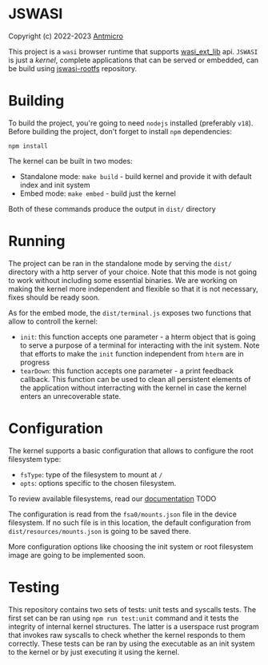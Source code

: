 # JSWASI

Copyright (c) 2022-2023 [Antmicro](https://www.antmicro.com)

This project is a `wasi` browser runtime that supports [wasi_ext_lib](https://github.com/antmicro/wasi_ext_lib) api.
`JSWASI` is just a _kernel_, complete applications that can be served or embedded, can be build using [jswasi-rootfs](https://github.com/antmicro/wasi_ext_lib) repository.

# Building

To build the project, you're going to need `nodejs` installed (preferably `v18`).
Before building the project, don't forget to install `npm` dependencies:

```
npm install
```

The kernel can be built in two modes:

- Standalone mode: `make build` - build kernel and provide it with default index and init system
- Embed mode: `make embed` - build just the kernel

Both of these commands produce the output in `dist/` directory

# Running

The project can be ran in the standalone mode by serving the `dist/` directory with a http server of your choice. Note that this mode is not going to work without including some essential binaries.
We are working on making the kernel more independent and flexible so that it is not necessary, fixes should be ready soon.

As for the embed mode, the `dist/terminal.js` exposes two functions that allow to controll the kernel:

- `init`: this function accepts one parameter - a hterm object that is going to serve a purpose of a terminal for interacting with the init system. Note that efforts to make the `init` function independent from `hterm` are in progress
- `tearDown`: this function accepts one parameter - a print feedback callback. This function can be used to clean all persistent elements of the application without interracting with the kernel in case the kernel enters an unrecoverable state.

# Configuration

The kernel supports a basic configuration that allows to configure the root filesystem type:

- `fsType`: type of the filesystem to mount at `/`
- `opts`: options specific to the chosen filesystem.

To review available filesystems, read our [documentation](https://antmicro.com) TODO

The configuration is read from the `fsa0/mounts.json` file in the device filesystem.
If no such file is in this location, the default configuration from `dist/resources/mounts.json` is going to be saved there.

More configuration options like choosing the init system or root filesystem image are going to be implemented soon.

# Testing

This repository contains two sets of tests: unit tests and syscalls tests.
The first set can be ran using `npm run test:unit` command and it tests the integrity of internal kernel structures.
The latter is a userspace rust program that invokes raw syscalls to check whether the kernel responds to them correctly.
These tests can be ran by using the executable as an init system to the kernel or by just executing it using the kernel.
